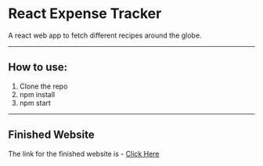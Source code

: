 # React Expense Tracker
A react web app to fetch different recipes around the globe.

---

## How to use:
1. Clone the repo
1. npm install
1. npm start

---

## Finished Website
The link for the finished website is - [Click Here](https://react-expense-tracker-project1.netlify.app/) 
